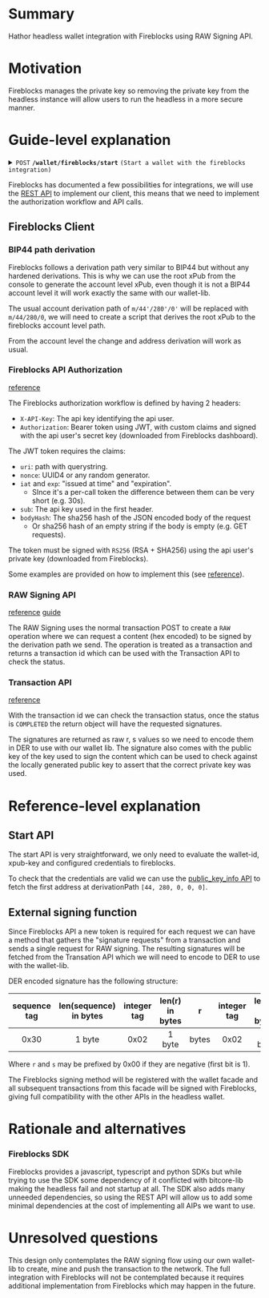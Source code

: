 # Summary
[summary]: #summary

Hathor headless wallet integration with Fireblocks using RAW Signing API.

# Motivation
[motivation]: #motivation

Fireblocks manages the private key so removing the private key from the headless instance will allow users to run the headless in a more secure manner.

# Guide-level explanation
[guide-level-explanation]: #guide-level-explanation

<details>

 <summary><code>POST</code> <code><b>/wallet/fireblocks/start</b></code> <code>(Start a wallet with the fireblocks integration)</code></summary>

This API will use the wallet's `setExternalTxSigningMethod` to register a method that will start a client for fireblocks and use Fireblock's RAW signing API to sign the transaction.

##### Parameters

> | name | type | data type | description | location |
> | --- | --- | --- | --- | --- |
> | xpub-id | required | string | The id of the xpub in the config | body | 
> | wallet-id | required | string | create a wallet with this id | body |
> | raw | required | boolean | use RAW signing | body |

##### Responses

> | http code | content-type | response |
> | --- | --- | --- |
> | `200` | `application/json` | `{"success":true}` |
> | `400` | `application/json` | `{"success": false, "message":"Bad Request"}` |

##### Example cURL

> ```javascript
>  curl -X POST -H "Content-Type: application/json" --data '{"xpub-id": "cafe", "wallet-id": "cafe", "raw": true}' 'http://localhost:8000/fireblocks/start'
> ```

</details>

Fireblocks has documented a few possibilities for integrations, we will use the [REST API](https://developers.fireblocks.com/docs/rest-api-guide) to implement our client, this means that we need to implement the authorization workflow and API calls.

## Fireblocks Client

### BIP44 path derivation

Fireblocks follows a derivation path very similar to BIP44 but without any hardened derivations.
This is why we can use the root xPub from the console to generate the account level xPub, even though it is not a BIP44 account level it will work exactly the same with our wallet-lib.

The usual account derivation path of `m/44'/280'/0'` will be replaced with `m/44/280/0`, we will need to create a script that derives the root xPub to the fireblocks account level path.

From the account level the change and address derivation will work as usual.

### Fireblocks API Authorization

[reference](https://developers.fireblocks.com/reference/signing-a-request-jwt-structure)

The Fireblocks authorization workflow is defined by having 2 headers:
- `X-API-Key`: The api key identifying the api user.
- `Authorization`: Bearer token using JWT, with custom claims and signed with the api user's secret key (downloaded from Fireblocks dashboard).

The JWT token requires the claims:
- `uri`: path with querystring.
- `nonce`: UUID4 or any random generator.
- `iat` and `exp`: "issued at time" and "expiration".
	- SInce it's a per-call token the difference between them can be very short (e.g. 30s).
- `sub`: The api key used in the first header.
- `bodyHash`: The sha256 hash of the JSON encoded body of the request
	- Or sha256 hash of an empty string if the body is empty (e.g. GET requests).

The token must be signed with `RS256` (RSA + SHA256) using the api user's private key (downloaded from Fireblocks).

Some examples are provided on how to implement this (see [reference](https://github.com/fireblocks/developers-hub/tree/main/authentication_examples)).

### RAW Signing API

[reference](https://developers.fireblocks.com/reference/post_transactions)
[guide](https://developers.fireblocks.com/docs/raw-message-signing-overview)

The RAW Signing uses the normal transaction POST to create a `RAW` operation where we can request a content (hex encoded) to be signed by the derivation path we send.
The operation is treated as a transaction and returns a transaction id which can be used with the Transaction API to check the status.

### Transaction API

[reference](https://developers.fireblocks.com/reference/get_transactions-txid)

With the transaction id we can check the transaction status, once the status is `COMPLETED` the return object will have the requested signatures.

The signatures are returned as raw r, s values so we need to encode them in DER to use with our wallet lib.
The signature also comes with the public key of the key used to sign the content which can be used to check against the locally generated public key to assert that the correct private key was used.

# Reference-level explanation
[reference-level-explanation]: #reference-level-explanation

## Start API

The start API is very straightforward, we only need to evaluate the wallet-id, xpub-key and configured credentials to fireblocks.

To check that the credentials are valid we can use the [public_key_info API](https://developers.fireblocks.com/reference/get_vault-public-key-info) to fetch the first address at derivationPath `[44, 280, 0, 0, 0]`.

## External signing function

Since Fireblocks API a new token is required for each request we can have a method that gathers the "signature requests" from a transaction and sends a single request for RAW signing.
The resulting signatures will be fetched from the Transation API which we will need to encode to DER to use with the wallet-lib.

DER encoded signature has the following structure:

| sequence tag | len(sequence) in bytes | integer tag | len(r) in bytes |   r   | integer tag | len(s) in bytes |   s   |
| :----------: | :--------------------: | :---------: | :-------------: | :---: | :---------: | :-------------: | :---: |
|     0x30     |         1 byte         |    0x02     |     1 byte      | bytes |    0x02     |     1 byte      | bytes |

Where `r` and `s` may be prefixed by 0x00 if they are negative (first bit is 1).

The Fireblocks signing method will be registered with the wallet facade and all subsequent transactions from this facade will be signed with Fireblocks, giving full compatibility with the other APIs in the headless wallet.

# Rationale and alternatives
[rationale-and-alternatives]: #rationale-and-alternatives

### Fireblocks SDK

Fireblocks provides a javascript, typescript and python SDKs but while trying to use the SDK some dependency of it conflicted with bitcore-lib making the headless fail and not startup at all.
The SDK also adds many unneeded dependencies, so using the REST API will allow us to add some minimal dependencies at the cost of implementing all AIPs we want to use.

# Unresolved questions
[unresolved-questions]: #unresolved-questions

This design only contemplates the RAW signing flow using our own wallet-lib to create, mine and push the transaction to the network.
The full integration with Fireblocks will not be contemplated because it requires additional implementation from Fireblocks which may happen in the future.
